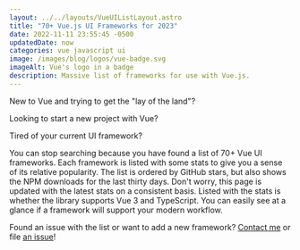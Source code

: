 ```yaml
---
layout: ../../layouts/VueUIListLayout.astro
title: "70+ Vue.js UI Frameworks for 2023"
date: 2022-11-11 23:55:45 -0500
updatedDate: now
categories: vue javascript ui
image: /images/blog/logos/vue-badge.svg
imageAlt: Vue's logo in a badge
description: Massive list of frameworks for use with Vue.js.
---
```


New to Vue and trying to get the "lay of the land"?

Looking to start a new project with Vue?

Tired of your current UI framework?

You can stop searching because you have found a list of 70+ Vue UI frameworks.
Each framework is listed with some stats to give you a sense of its relative
popularity. The list is ordered by GitHub stars, but also shows the NPM downloads
for the last thirty days. Don't worry, this page is updated with the latest stats
on a consistent basis. Listed with the stats is whether the library supports
Vue 3 and TypeScript. You can easily see at a glance if a framework will support
your modern workflow.

Found an issue with the list or want to add a new framework?
[Contact me](/#contact) or file [an issue](https://gitlab.com/bhdouglass/bhdouglass-com/-/issues)!
